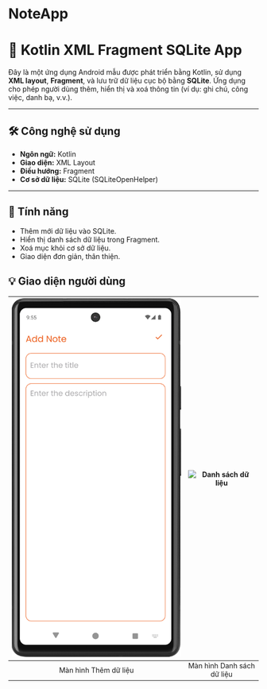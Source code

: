 # NoteApp
# 📱 Kotlin XML Fragment SQLite App

Đây là một ứng dụng Android mẫu được phát triển bằng Kotlin, sử dụng **XML layout**, **Fragment**, và lưu trữ dữ liệu cục bộ bằng **SQLite**. Ứng dụng cho phép người dùng thêm, hiển thị và xoá thông tin (ví dụ: ghi chú, công việc, danh bạ, v.v.).

---

## 🛠️ Công nghệ sử dụng

- **Ngôn ngữ:** Kotlin
- **Giao diện:** XML Layout
- **Điều hướng:** Fragment
- **Cơ sở dữ liệu:** SQLite (SQLiteOpenHelper)

---

## 🎯 Tính năng

- Thêm mới dữ liệu vào SQLite.
- Hiển thị danh sách dữ liệu trong Fragment.
- Xoá mục khỏi cơ sở dữ liệu.
- Giao diện đơn giản, thân thiện.

## 💡 Giao diện người dùng

| ![Thêm dữ liệu](img/addnote.png) | ![Danh sách dữ liệu](showdata.png) |
|:---------------------------------------:|:----------------------------------------------:|
| Màn hình Thêm dữ liệu                   | Màn hình Danh sách dữ liệu                     |
